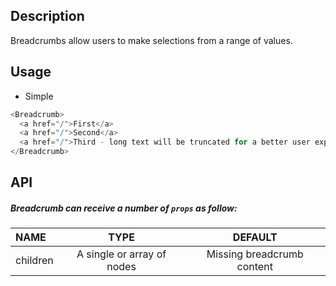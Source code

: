 
## Description

Breadcrumbs allow users to make selections from a range of values.

## Usage

* Simple

```js
<Breadcrumb>
  <a href="/">First</a>
  <a href="/">Second</a>
  <a href="/">Third - long text will be truncated for a better user experience</a>
</Breadcrumb>
```

## API

##### Breadcrumb can receive a number of `props` as follow:


| NAME   | TYPE | DEFAULT | 
| :---  | :---:  | :---: |
| children | A single or array of nodes| Missing breadcrumb content |

